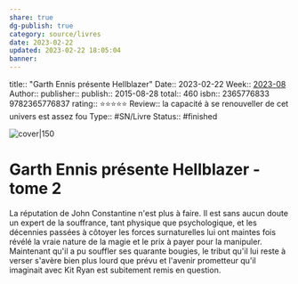 ```yaml
---
share: true 
dg-publish: true
category: source/livres
date: 2023-02-22
updated: 2023-02-22 18:05:04
banner: 
---
```

title:: "Garth Ennis présente Hellblazer"
Date:: 2023-02-22
Week:: [2023-08](../../week/2023-08.md)
Author:: [](.md)
publisher:: 
publish:: 2015-08-28
total:: 460
isbn:: 2365776833 9782365776837
rating:: ⭐⭐⭐⭐⭐
Review:: la capacité à se renouveller de cet univers est assez fou
Type:: #SN/Livre 
Status:: #finished 

![cover|150]()

# Garth Ennis présente Hellblazer - tome 2

La réputation de John Constantine n'est plus à faire. Il est sans aucun doute un expert de la souffrance, tant physique que psychologique, et les décennies passées à côtoyer les forces surnaturelles lui ont maintes fois révélé la vraie nature de la magie et le prix à payer pour la manipuler. Maintenant qu'il a pu souffler ses quarante bougies, le tribut qu'il lui reste à verser s'avère bien plus lourd que prévu et l'avenir prometteur qu'il imaginait avec Kit Ryan est subitement remis en question.